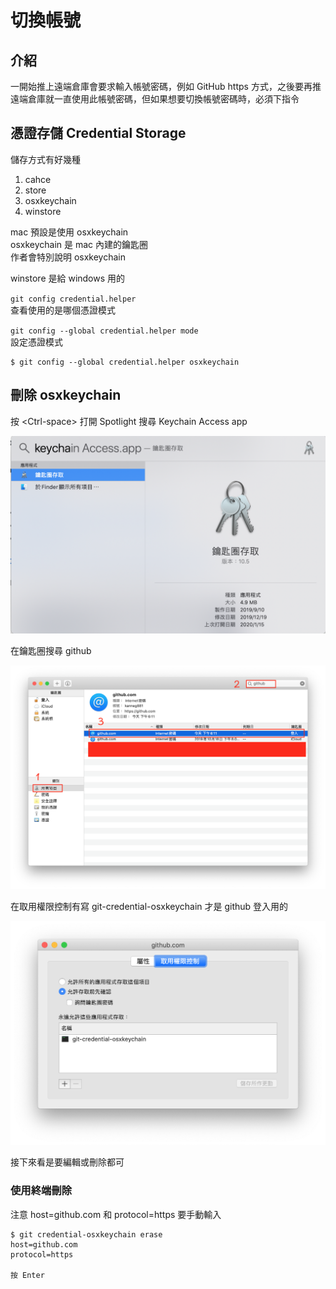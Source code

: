 # 切換帳號

## 介紹

一開始推上遠端倉庫會要求輸入帳號密碼，例如 GitHub https 方式，之後要再推遠端倉庫就一直使用此帳號密碼，但如果想要切換帳號密碼時，必須下指令

## **憑證存儲** Credential Storage

儲存方式有好幾種

1. cahce
2. store
3. osxkeychain
4. winstore

mac 預設是使用 osxkeychain   
osxkeychain 是 mac 內建的鑰匙圈  
作者會特別說明 osxkeychain

winstore 是給 windows 用的

`git config credential.helper`  
查看使用的是哪個憑證模式

`git config --global credential.helper mode`  
設定憑證模式

```text
$ git config --global credential.helper osxkeychain
```

## 刪除 osxkeychain

按 &lt;Ctrl-space&gt; 打開 Spotlight 搜尋 Keychain Access app

![](../.gitbook/assets/jie-tu-20200115-xia-wu-6.34.39.png)

在鑰匙圈搜尋 github

![](../.gitbook/assets/jie-tu-20200115-xia-wu-6.38.31.png)

在取用權限控制有寫 git-credential-osxkeychain 才是 github 登入用的

![](../.gitbook/assets/jie-tu-20200115-xia-wu-6.45.19.png)

接下來看是要編輯或刪除都可

### 使用終端刪除

注意 host=github.com 和 protocol=https 要手動輸入

```text
$ git credential-osxkeychain erase
host=github.com
protocol=https

按 Enter
```

